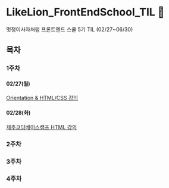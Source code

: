 # LikeLion_FrontEndSchool_TIL 📑

멋쟁이사자처럼 프론트엔드 스쿨 5기 TIL (02/27~06/30)

## 목차

### 1주차

#### 02/27(월)

[Orientation & HTML/CSS 강의](https://github.com/Da-Youn/LikeLion-FE-School_TIL/blob/main/230227%20-%20OT%2C%20%EC%9D%B4%EB%A0%A5%EC%84%9C%20%EB%A7%8C%EB%93%A4%EA%B8%B0/README.md)

#### 02/28(화)

[제주코딩베이스캠프 HTML 강의](https://github.com/luckjjh/LikeLion_FrontEndSchool_TIL/tree/main/0329)


### 2주차

### 3주차

### 4주차
